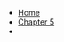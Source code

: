 <body>
  <nav>
    <ul>
      <li><a href="index1.html">Home</a></li>
      <li><a href="chapter4.html>Chapter 4</a></li>
      <li><a href="chapter5.html>Chapter 5</a></li>
      <li><a href="groupproject.html>Group Project</a></li>
    </ul>
  </nav>
</body>
